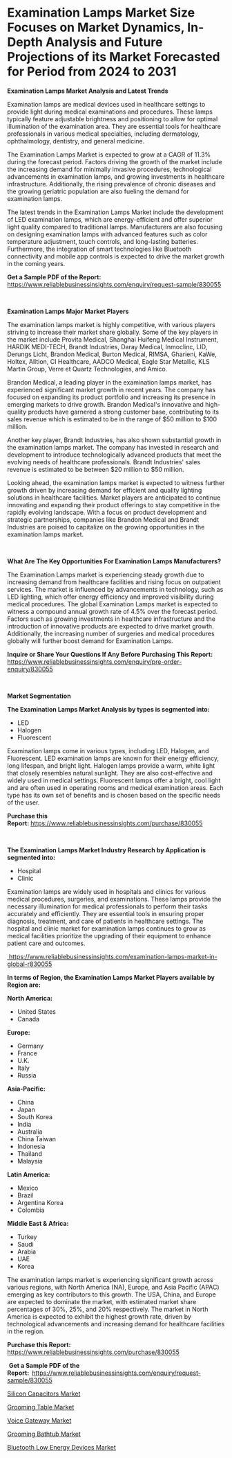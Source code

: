 <p><h1>Examination Lamps Market Size Focuses on Market Dynamics, In-Depth Analysis and Future Projections of its Market Forecasted for Period from 2024 to 2031</h1></p><p><strong>Examination Lamps Market Analysis and Latest Trends</strong></p>
<p><p>Examination lamps are medical devices used in healthcare settings to provide light during medical examinations and procedures. These lamps typically feature adjustable brightness and positioning to allow for optimal illumination of the examination area. They are essential tools for healthcare professionals in various medical specialties, including dermatology, ophthalmology, dentistry, and general medicine.</p><p>The Examination Lamps Market is expected to grow at a CAGR of 11.3% during the forecast period. Factors driving the growth of the market include the increasing demand for minimally invasive procedures, technological advancements in examination lamps, and growing investments in healthcare infrastructure. Additionally, the rising prevalence of chronic diseases and the growing geriatric population are also fueling the demand for examination lamps.</p><p>The latest trends in the Examination Lamps Market include the development of LED examination lamps, which are energy-efficient and offer superior light quality compared to traditional lamps. Manufacturers are also focusing on designing examination lamps with advanced features such as color temperature adjustment, touch controls, and long-lasting batteries. Furthermore, the integration of smart technologies like Bluetooth connectivity and mobile app controls is expected to drive the market growth in the coming years.</p></p>
<p><strong>Get a Sample PDF of the Report:&nbsp;</strong> <a href="https://www.reliablebusinessinsights.com/enquiry/request-sample/830055">https://www.reliablebusinessinsights.com/enquiry/request-sample/830055</a></p>
<p>&nbsp;</p>
<p><strong>Examination Lamps Major Market Players</strong></p>
<p><p>The examination lamps market is highly competitive, with various players striving to increase their market share globally. Some of the key players in the market include Provita Medical, Shanghai Huifeng Medical Instrument, HARDIK MEDI-TECH, Brandt Industries, Daray Medical, Inmoclinc, LID, Derungs Licht, Brandon Medical, Burton Medical, RIMSA, Gharieni, KaWe, Holtex, Alltion, CI Healthcare, AADCO Medical, Eagle Star Metallic, KLS Martin Group, Verre et Quartz Technologies, and Amico.</p><p>Brandon Medical, a leading player in the examination lamps market, has experienced significant market growth in recent years. The company has focused on expanding its product portfolio and increasing its presence in emerging markets to drive growth. Brandon Medical's innovative and high-quality products have garnered a strong customer base, contributing to its sales revenue which is estimated to be in the range of $50 million to $100 million.</p><p>Another key player, Brandt Industries, has also shown substantial growth in the examination lamps market. The company has invested in research and development to introduce technologically advanced products that meet the evolving needs of healthcare professionals. Brandt Industries' sales revenue is estimated to be between $20 million to $50 million.</p><p>Looking ahead, the examination lamps market is expected to witness further growth driven by increasing demand for efficient and quality lighting solutions in healthcare facilities. Market players are anticipated to continue innovating and expanding their product offerings to stay competitive in the rapidly evolving landscape. With a focus on product development and strategic partnerships, companies like Brandon Medical and Brandt Industries are poised to capitalize on the growing opportunities in the examination lamps market.</p></p>
<p>&nbsp;</p>
<p><strong>What Are The Key Opportunities For Examination Lamps Manufacturers?</strong></p>
<p><p>The Examination Lamps market is experiencing steady growth due to increasing demand from healthcare facilities and rising focus on outpatient services. The market is influenced by advancements in technology, such as LED lighting, which offer energy efficiency and improved visibility during medical procedures. The global Examination Lamps market is expected to witness a compound annual growth rate of 4.5% over the forecast period. Factors such as growing investments in healthcare infrastructure and the introduction of innovative products are expected to drive market growth. Additionally, the increasing number of surgeries and medical procedures globally will further boost demand for Examination Lamps.</p></p>
<p><strong>Inquire or Share Your Questions If Any Before Purchasing This Report:</strong> <a href="https://www.reliablebusinessinsights.com/enquiry/pre-order-enquiry/830055">https://www.reliablebusinessinsights.com/enquiry/pre-order-enquiry/830055</a></p>
<p>&nbsp;</p>
<p><strong>Market Segmentation</strong></p>
<p><strong>The Examination Lamps Market Analysis by types is segmented into:</strong></p>
<p><ul><li>LED</li><li>Halogen</li><li>Fluorescent</li></ul></p>
<p><p>Examination lamps come in various types, including LED, Halogen, and Fluorescent. LED examination lamps are known for their energy efficiency, long lifespan, and bright light. Halogen lamps provide a warm, white light that closely resembles natural sunlight. They are also cost-effective and widely used in medical settings. Fluorescent lamps offer a bright, cool light and are often used in operating rooms and medical examination areas. Each type has its own set of benefits and is chosen based on the specific needs of the user.</p></p>
<p><strong>Purchase this Report:&nbsp;</strong><a href="https://www.reliablebusinessinsights.com/purchase/830055">https://www.reliablebusinessinsights.com/purchase/830055</a></p>
<p>&nbsp;</p>
<p><strong>The Examination Lamps Market Industry Research by Application is segmented into:</strong></p>
<p><ul><li>Hospital</li><li>Clinic</li></ul></p>
<p><p>Examination lamps are widely used in hospitals and clinics for various medical procedures, surgeries, and examinations. These lamps provide the necessary illumination for medical professionals to perform their tasks accurately and efficiently. They are essential tools in ensuring proper diagnosis, treatment, and care of patients in healthcare settings. The hospital and clinic market for examination lamps continues to grow as medical facilities prioritize the upgrading of their equipment to enhance patient care and outcomes.</p></p>
<p><a href="https://www.reliablebusinessinsights.com/examination-lamps-market-in-global-r830055">&nbsp;https://www.reliablebusinessinsights.com/examination-lamps-market-in-global-r830055</a></p>
<p><strong>In terms of Region, the Examination Lamps Market Players available by Region are:</strong></p>
<p>
    <p> <strong> North America: </strong>
        <ul>
            <li>United States</li>
            <li>Canada</li>
        </ul>
        </p> 
    <p> <strong> Europe: </strong>
        <ul>
            <li>Germany</li>
            <li>France</li>
            <li>U.K.</li>
            <li>Italy</li>
            <li>Russia</li>
        </ul>
        </p> 
    <p> <strong> Asia-Pacific: </strong>
        <ul>
            <li>China</li>
            <li>Japan</li>
            <li>South Korea</li>
            <li>India</li>
            <li>Australia</li>
            <li>China Taiwan</li>
            <li>Indonesia</li>
            <li>Thailand</li>
            <li>Malaysia</li>
        </ul>
        </p> 
    <p> <strong> Latin America: </strong>
        <ul>
            <li>Mexico</li>
            <li>Brazil</li>
            <li>Argentina Korea</li>
            <li>Colombia</li>
        </ul>
        </p> 
    <p> <strong> Middle East & Africa: </strong>
        <ul>
            <li>Turkey</li>
            <li>Saudi</li>
            <li>Arabia</li>
            <li>UAE</li>
            <li>Korea</li>
        </ul>
    </p>
    </p>
<p><p>The examination lamps market is experiencing significant growth across various regions, with North America (NA), Europe, and Asia Pacific (APAC) emerging as key contributors to this growth. The USA, China, and Europe are expected to dominate the market, with estimated market share percentages of 30%, 25%, and 20% respectively. The market in North America is expected to exhibit the highest growth rate, driven by technological advancements and increasing demand for healthcare facilities in the region.</p></p>
<p><strong>Purchase this Report: </strong><a href="https://www.reliablebusinessinsights.com/purchase/830055">https://www.reliablebusinessinsights.com/purchase/830055</a></p>
<p>&nbsp;<strong>Get a Sample PDF of the Report:&nbsp;&nbsp;</strong><a href="https://www.reliablebusinessinsights.com/enquiry/request-sample/830055">https://www.reliablebusinessinsights.com/enquiry/request-sample/830055</a></p>
<p><strong></strong></p>
<p><p><a href="https://medium.com/@susiegibson1945/emerging-trends-in-silicon-capacitors-market-global-outlook-and-future-prospects-from-2024-2031-e63cbc849b17">Silicon Capacitors Market</a></p><p><a href="https://github.com/rontaybrewer02024/Market-Research-Report-List-1/blob/main/grooming-table-market.md">Grooming Table Market</a></p><p><a href="https://medium.com/@susiegibson1945/global-voice-gateway-market-status-2024-2031-and-forecast-by-region-product-end-use-d8e34f2aca63">Voice Gateway Market</a></p><p><a href="https://github.com/xphhkedv5/Market-Research-Report-List-1/blob/main/grooming-bathtub-market.md">Grooming Bathtub Market</a></p><p><a href="https://medium.com/@susiegibson1945/bluetooth-low-energy-devices-market-growth-outlook-from-2024-to-2031-and-it-is-projecting-at-8-1-4b081699d673">Bluetooth Low Energy Devices Market</a></p></p>